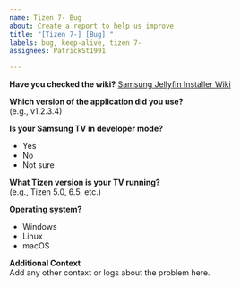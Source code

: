 ```yaml
---
name: Tizen 7- Bug
about: Create a report to help us improve
title: "[Tizen 7-] [Bug] "
labels: bug, keep-alive, tizen 7-
assignees: PatrickSt1991

---
```


**Have you checked the wiki?**
[Samsung Jellyfin Installer Wiki](https://github.com/PatrickSt1991/Samsung-Jellyfin-Installer/wiki)

**Which version of the application did you use?**  
(e.g., v1.2.3.4)

**Is your Samsung TV in developer mode?**  
- Yes  
- No  
- Not sure

**What Tizen version is your TV running?**  
(e.g., Tizen 5.0, 6.5, etc.)

**Operating system?**
- Windows
- Linux
- macOS

**Additional Context**  
Add any other context or logs about the problem here.
